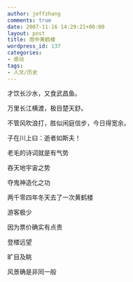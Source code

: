 ```yaml
---
author: jeffzhang
comments: true
date: 2007-11-16 14:29:21+00:00
layout: post
title: 雨中黄鹤楼
wordpress_id: 137
categories:
- 感动
tags:
- 人文/历史
---
```


才饮长沙水，又食武昌鱼。

万里长江横渡，极目楚天舒。

不管风吹浪打，胜似闲庭信步，今日得宽余。

子在川上曰：逝者如斯夫！

老毛的诗词就是有气势

吞天地宇宙之势

夺鬼神造化之功

两千零四年冬天去了一次黄鹤楼

游客极少

因为票价确实有点贵

登楼远望

旷目及眺

风景确是非同一般
